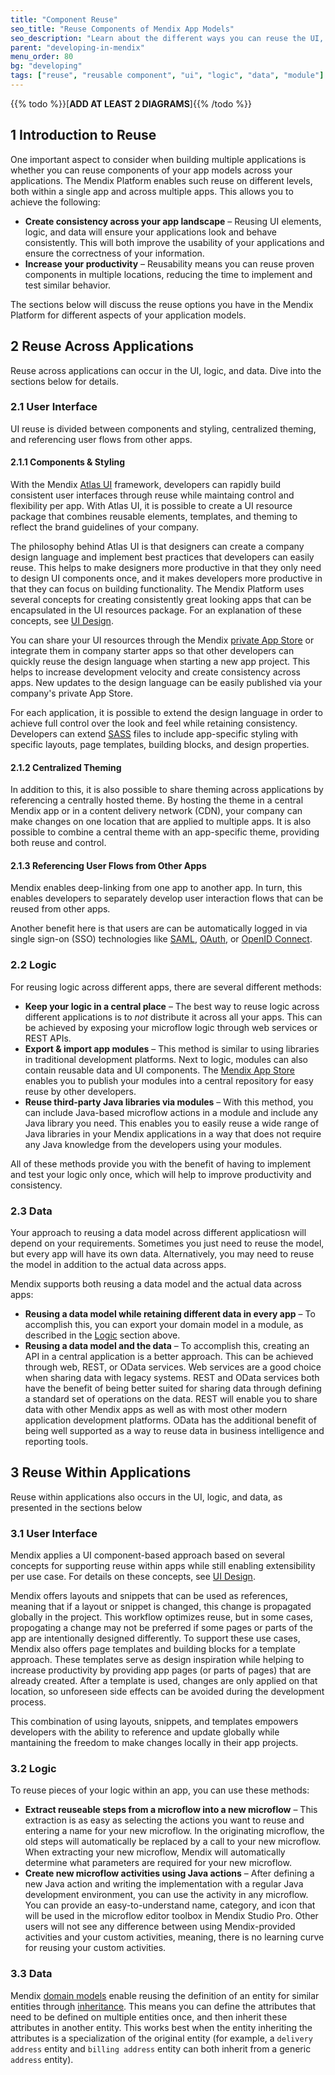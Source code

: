 ```yaml
---
title: "Component Reuse"
seo_title: "Reuse Components of Mendix App Models"
seo_description: "Learn about the different ways you can reuse the UI, logic, and data components of your Mendix app models."
parent: "developing-in-mendix"
menu_order: 80
bg: "developing"
tags: ["reuse", "reusable component", "ui", "logic", "data", "module"]
---
```


{{% todo %}}[**ADD AT LEAST 2 DIAGRAMS**]{{% /todo %}}

## 1 Introduction to Reuse

One important aspect to consider when building multiple applications is whether you can reuse components of your app models across your applications. The Mendix Platform enables such reuse on different levels, both within a single app and across multiple apps. This allows you to achieve the following:

* **Create consistency across your app landscape** – Reusing UI elements, logic, and data will ensure your applications look and behave consistently. This will both improve the usability of your applications and ensure the correctness of your information.
* **Increase your productivity** – Reusability means you can reuse proven components in multiple locations, reducing the time to implement and test similar behavior.

The sections below will discuss the reuse options you have in the Mendix Platform for different aspects of your application models.

## 2 Reuse Across Applications

Reuse across applications can occur in the UI, logic, and data. Dive into the sections below for details.

### 2.1 User Interface

UI reuse is divided between components and styling, centralized theming, and referencing user flows from other apps.

#### 2.1.1 Components & Styling

With the Mendix [Atlas UI](https://docs.mendix.com/howto/front-end/atlas-ui) framework, developers can rapidly build consistent user interfaces through reuse while maintaing control and flexibility per app. With Atlas UI, it is possible to create a UI resource package that combines reusable elements, templates, and theming to reflect the brand guidelines of your company.

The philosophy behind Atlas UI is that designers can create a company design language and implement best practices that developers can easily reuse. This helps to make designers more productive in that they only need to design UI components once, and it makes developers more productive in that they can focus on building functionality. The Mendix Platform uses several concepts for creating consistently great looking apps that can be encapsulated in the UI resources package. For an explanation of these concepts, see [UI Design](../app-capabilities/ui-design).

You can share your UI resources through the Mendix [private App Store](https://docs.mendix.com/developerportal/app-store/app-store-overview#privateappstore) or integrate them in company starter apps so that other developers can quickly reuse the design language when starting a new app project. This helps to increase development velocity and create consistency across apps. New updates to the design language can be easily published via your company's private App Store.

For each application, it is possible to extend the design language in order to achieve full control over the look and feel while retaining consistency. Developers can extend [SASS](https://sass-lang.com/) files to include app-specific styling with specific layouts, page templates, building blocks, and design properties.

#### 2.1.2 Centralized Theming

In addition to this, it is also possible to share theming across applications by referencing a centrally hosted theme. By hosting the theme in a central Mendix app or in a content delivery network (CDN), your company can make changes on one location that are applied to multiple apps. It is also possible to combine a central theme with an app-specific theme, providing both reuse and control.

#### 2.1.3 Referencing User Flows from Other Apps

Mendix enables deep-linking from one app to another app. In turn, this enables developers to separately develop user interaction flows that can be reused from other apps.

Another benefit here is that users are can be automatically logged in via single sign-on (SSO) technologies like [SAML](https://docs.mendix.com/howto/mobile/implement-sso-on-a-hybrid-app-with-mendix-and-saml), [OAuth](https://docs.mendix.com/developerportal/mendix-profile/oauth-scopes), or [OpenID Connect](https://openid.net/connect/).

### 2.2 Logic

For reusing logic across different apps, there are several different methods:

* **Keep your logic in a central place** – The best way to reuse logic across different applications is to *not* distribute it across all your apps. This can be achieved by exposing your microflow logic through web services or REST APIs.
* <a name="export-import"></a>**Export & import app modules** – This method is similar to using libraries in traditional development platforms. Next to logic, modules can also contain reusable data and UI components. The [Mendix App Store](https://appstore.home.mendix.com/index3.html) enables you to publish your modules into a central repository for easy reuse by other developers.
* **Reuse third-party Java libraries via modules** – With this method, you can include Java-based microflow actions in a module and include any Java library you need. This enables you to easily reuse a wide range of Java libraries in your Mendix applications in a way that does not require any Java knowledge from the developers using your modules.

All of these methods provide you with the benefit of having to implement and test your logic only once, which will help to improve productivity and consistency.

### 2.3 Data

Your approach to reusing a data model across different applicatiosn will depend on your requirements. Sometimes you just need to reuse the model, but every app will have its own data. Alternatively, you may need to reuse the model in addition to the actual data across apps. 

Mendix supports both reusing a data model and the actual data across apps:

* **Reusing a data model while retaining different data in every app** – To accomplish this, you can export your domain model in a module, as described in the [Logic](#export-import) section above.
* **Reusing a data model and the data** – To accomplish this, creating an API in a central application is a better approach. This can be achieved through web, REST, or OData services. Web services are a good choice when sharing data with legacy systems. REST and OData services both have the benefit of being better suited for sharing data through defining a standard set of operations on the data. REST will enable you to share data with other Mendix apps as well as with most other modern application development platforms. OData has the additional benefit of being well supported as a way to reuse data in business intelligence and reporting tools.

## 3 Reuse Within Applications

Reuse within applications also occurs in the UI, logic, and data, as presented in the sections below

### 3.1 User Interface

Mendix applies a UI component-based approach based on several concepts for supporting reuse within apps while still enabling extensibility per use case. For details on these concepts, see [UI Design](../app-capabilities/ui-design).

Mendix offers layouts and snippets that can be used as references, meaning that if a layout or snippet is changed, this change is propagated globally in the project. This workflow optimizes reuse, but in some cases, propogating a change may not be preferred if some pages or parts of the app are intentionally designed differently. To support these use cases, Mendix also offers page templates and building blocks for a template approach. These templates serve as design inspiration while helping to increase productivity by providing app pages (or parts of pages) that are already created. After a template is used, changes are only applied on that location, so unforeseen side effects can be avoided during the development process.

This combination of using layouts, snippets, and templates empowers developers with the ability to reference and update globally while mantaining the freedom to make changes locally in their app projects.

### 3.2 Logic

To reuse pieces of your logic within an app, you can use these methods:

* **Extract reuseable steps from a microflow into a new microflow** – This extraction is as easy as selecting the actions you want to reuse and entering a name for your new microflow. In the originating microflow, the old steps will automatically be replaced by a call to your new microflow. When extracting your new microflow, Mendix will automatically determine what parameters are required for your new microflow.
* **Create new microflow activities using Java actions** – After defining a new Java action and writing the implementation with a regular Java development environment, you can use the activity in any microflow. You can provide an easy-to-understand name, category, and icon that will be used in the microflow editor toolbox in Mendix Studio Pro. Other users will not see any difference between using Mendix-provided activities and your custom activities, meaning, there is no learning curve for reusing your custom activities.

### 3.3 Data

Mendix [domain models](https://docs.mendix.com/refguide/domain-model) enable reusing the definition of an entity for similar entities through [inheritance](https://docs.mendix.com/refguide/generalization-and-1-1-association). This means you can define the attributes that need to be defined on multiple entities once, and then inherit these attributes in another entity. This works best when the entity inheriting the attributes is a specialization of the original entity (for example, a `delivery address` entity and `billing address` entity can both inherit from a generic `address` entity).
